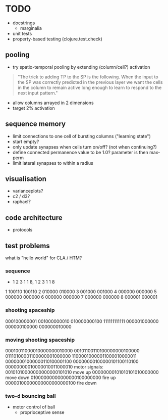 
# TODO

* docstrings
  * marginalia
* unit tests
* property-based testing (clojure.test.check)

## pooling

* try spatio-temporal pooling by extending (column/cell?) activation
> "The trick to adding TP to the SP is the following. When the input to
the SP was correctly predicted in the previous layer we want the cells
in the column to remain active long enough to learn to respond to the
next input pattern."

* allow columns arrayed in 2 dimensions
* target 2% activation

## sequence memory

* limit connections to one cell of bursting columns ("learning state")
* start empty?
* only update synapses when cells turn on/off? (not when continuing?)
* define connected permanence value to be 1.0? parameter is then max-perm
* limit lateral synapses to within a radius 

## visualisation

* varianceplots?
* c2 / d3?
* raphael?

## code architecture

* protocols




## test problems

what is "hello world" for CLA / HTM?

### sequence

* 1 2 3 1 1 8, 1 2 3 1 1 8

1 100110 100110 
2 010000 010000
3 001000 001000
4 000000 000000
5 000000 000000
6 000000 000000
7 000000 000000
8 000001 000001

### shooting spaceship

000100000001
001000000010
010000000100
111111111111
000001000000
000000100000
000000010000

### moving shooting spaceship

00010011000010000000010000
00101100110100000000100000
01110100001100000001000000
11000010000011000010000011
00000001000000110100001100
00000000100000101100110100
00000000010000010011000010
motor signals:
00101010000000000000101010 move up
00000000101010101010000000 move down
01000000000000000100000000 fire up
00000100000000000000000100 fire down

### two-d bouncing ball

* motor control of ball
  * proprioceptive sense













